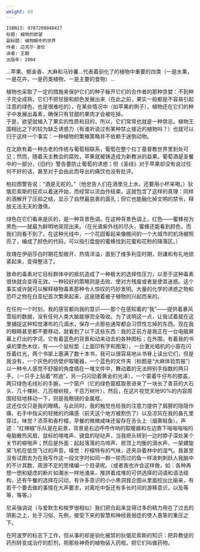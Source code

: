 ```yaml
---
weight: 60
---
```


```
ISBN13: 9787208040427
标题: 植物的欲望
副标题: 植物眼中的世界
作者: 迈克尔·波伦
译者: 王毅
出版年: 2004
```

…苹果、郁金香、大麻和马铃薯…代表着驯化了的植物中重要的四类（一是水果，一是花卉，一是药类植物，一是主要的食物）…

植物也采取了一定的措施来保护它们的种子躲开它们的合作者的那种贪婪：不到种子完全成熟，它们不把甘甜和颜色发展出来（在此之前，果实一般都是不容易引起注意的绿色，也是很难吃的），在某些情况中（如苹果的例子），植物还在它们的种子中发展出毒素，确保只有甘甜的果肉才会被吃掉。  
于是，欲望就植入了果实的性质和目的，所以，它们常常也就是一种禁忌。植物王国相比之下的较为缺乏诱惑力（有谁听说过有某种禁止接近的植物吗？）也就可以归于这样一个事实：一种植物的繁殖策略并不依赖于迷倒动物。

在北欧有着一种古老的传统与葡萄相联系，葡萄在整个拉丁基督教世界里到处可见；然而，随着天主教会的腐败，苹果就被铸造成为新教派的益果。葡萄酒是圣餐中的一部分，《旧约》警告要防止葡萄的诱惑；但《圣经》对于苹果却没有说过任何不好的话，甚至对于会由此而导出的痛饮也没有批评。

柏拉图警告说：“酒是无舵的。”（他忠告人们在酒里兑上水，还要用小杯来喝。）狄俄尼索斯的狂欢以着迷开始，而经常以流血作结束。这就包含了这样的真理：同样的酒解开了压抑之结，显示了自然最慈善的面孔；但它也能融化掉文明的禁令，释放无法无天的激倩。

绿色在它们看来是灰的，是一种背景色调。在这种背景色调上，红色——蜜蜂视为黑色——就最为鲜明地突现出来。（在光谱紫外线的尽头，蜜蜂还能看到颜色，而我们则看不到了。在这种光线中，一个花园看起来像晚间的一个大城市的机场被照亮了，编成了颜色的代码，可以指引盘旋的蜜蜂找到花蜜和花粉的降落区。）

玫瑰在伊丽莎白时期花型敞开、热情洋溢，面到了维多利亚时期，则谦和有礼地锁紧起来，变得整洁了。

致命的毒素对它目标群体中的抵抗造成了一种极大的选择性压力，以至于这种毒素很快就会变得无效。一种较好的策略则是击败、使对方残废或者是使其迷惑。这个事实或许就可以解释植物毒素那种令人惊叹的巧妙发明。大量的化学的诱惑之物和恐吓之物在白垩纪首次繁荣起来，这是随着被子植物的兴起而来的。

在任何一个时刻，我的感官都向我的意识——那个在感知着的“我”——提供着暴风雪般的数据，没有任何人类大脑能够完全吸收。为了说明这一点，让我试着就在这里捕捉这种知觉瀑布的几滴水，保存一点那些通常都会习惯性忘掉的东西。现在我的眼睛甚至都不要移动，就看到了以下这些东西：我的正前方是我正在一台电脑屏幕上打出的字词，它有着蓝色的背景和动来动去的各种图标；在外围，有着我的书桌的栗色木纹，有——个鼠标垫（上面印有字和图案），一台激光唱机的小窗在闪烁着红光，两个书架上塞满了数十本书，我可以很容易地从书脊上读出它们，但是我没有，一个灰色的仿壁炉取暖器，一个蓝色的文件夹（标题是“大麻体验剪报”）以一种令人感觉不舒服的角度插在一堆文件中，舞动着的无法辨别手指数的两只手。（一只手上贴着“邦迪”，另一只闪动着黄金的光泽），一个蒙着牛仔布的膝盖，两只绿色毛线衫的手腕，一个窗户（它的绿色窗框取景进来了一块长了青苔的大石头、几十棵树、几百根树枝，千百万树叶），然后，在这片视觉天地90%的内容周围轻轻地移动一下，则是我眼镜的金属框。  
这还仅仅只是我的眼睛。与此同时，我的触觉也给我的注意力提供了肩膀的隐隐作痛、右手中指尖的轻微的灼痛感（前天这个地方被割伤了）以及凉风在我的鼻孔里穿过。味觉？浓茶和香柠檬，早餐的微微咸味还留存在舌头上（烟熏鲑鱼）。声迹：“红辣椒”乐队是在前景，背景是右边呼呼作响的取暖器和左边靠下嗡嗡嗡嗡的电脑散热风扇、鼠标的喀喀声、键盘的哒哒声，当我把头转到一边时脖子深处某个关节的噼啪声；然后是外面：起起落落的鸟啼声、房顶上均衡的滴水声、一架螺旋桨飞机在低空飞过的声音。嗅觉：柠檬特有的气味，还夹杂着林中的湿气。我甚至没有试图去为在我写作这一段文字时如同一群一掠而过的鱼一样泼刺刺跃人我脑中的不计其数、周游不定的思绪编一个目录呢。（或者我也许会这样做，如：各种再想一想和疑虑的断片如潮水一样地涌来，推拼着成堆的可供选择的词语和语法结构，还有午餐的选择在闪动，有许多意识的小小黑洞我企图从里面挖出比喻来，有若干个要去做的事情在大声要求，对离吃中饭还有多长时间的游移意识，以及等等、等等。）

尼采强调说（与爱默生和梭罗很相似）我们把合起来显得过多的精力用在了过去的阴影之上，处于习俗、先例，接受下来的智慧和神经衰弱症的使人愚笨的重压之下。

在阿波罗的标志下工作，但从事的却是驯化被禁的狄俄尼索斯的知识：把异教徒的药剂转变成治疗的酊剂，把那些神奇的植物装入药瓶，把它们叫做药物。